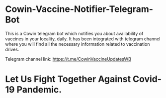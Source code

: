 # Cowin-Vaccine-Notifier-Telegram-Bot

This is a Cowin telegram bot which notifies you about availability of vaccines in your locality, daily.
It has been integrated with telegram channel where you will find all the necessary information related to vaccination drives.

Telegram channel link: https://t.me/CowinVaccineUpdatesWB

# Let Us Fight Together Against Covid-19 Pandemic.
